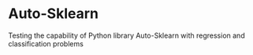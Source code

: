 # Auto-Sklearn
Testing the capability of Python library Auto-Sklearn with regression and classification problems

